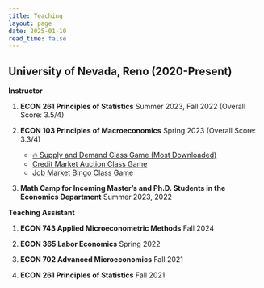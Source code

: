 ```yaml
---
title: Teaching
layout: page
date: 2025-01-10 
read_time: false
---
```


## University of Nevada, Reno (2020-Present)
**Instructor**

1. **ECON 261 Principles of Statistics** Summer 2023, Fall 2022 (Overall Score: 3.5/4)

2. **ECON 103 Principles of Macroeconomics** Spring 2023 (Overall Score: 3.3/4)
   - [🔥 Supply and Demand Class Game (Most Downloaded)](https://KerrLyu.github.io/teaching/econ_103/supply_and_demand/)
   - [Credit Market Auction Class Game](https://KerrLyu.github.io/teaching/econ_103/credit_market_auction/)
   - [Job Market Bingo Class Game](https://KerrLyu.github.io/teaching/econ_103/job_market_bingo/) 

3. **Math Camp for Incoming Master’s and Ph.D. Students in the Economics Department** Summer 2023, 2022

**Teaching Assistant**

1. **ECON 743 Applied Microeconometric Methods** Fall 2024

2. **ECON 365 Labor Economics** Spring 2022

3. **ECON 702 Advanced Microeconomics** Fall 2021

4. **ECON 261 Principles of Statistics** Fall 2021
